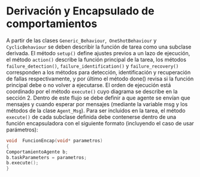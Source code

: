 # Derivación y Encapsulado de comportamientos

A partir de las clases `Generic_Behaviour`,` OneShotBehaviour` y `CyclicBehaviour` se deben describir la función de tarea como una subclase derivada. El método `setup()` define ajustes previos a un lazo de ejecución, el método `action()` describe la función principal de la tarea, los métodos `failure_detection()`, `failure_identification()` y `failure_recovery()` corresponden a los métodos para detección, identificación y recuperación de fallas respectivamente, y por último el método done() revisa si la función principal debe o no volver a ejecutarse.  El orden de ejecución está coordinado por el método `execute()` cuyo diagrama se describe en la sección 2. Dentro de este flujo se debe definir a que agente se envían que mensajes y cuando esperar por mensajes (mediante la variable msg y los métodos de la clase `Agent_Msg`). Para ser incluidos en la tarea, el método `execute()` de cada subclase definida debe contenerse dentro de una función encapsuladora con el siguiente formato (incluyendo el caso de usar parámetros):

```c++
void  FuncionEncap(void* parametros)
{
ComportamientoAgente b;
b.taskParameters = parametros;
b.execute();
}
```

